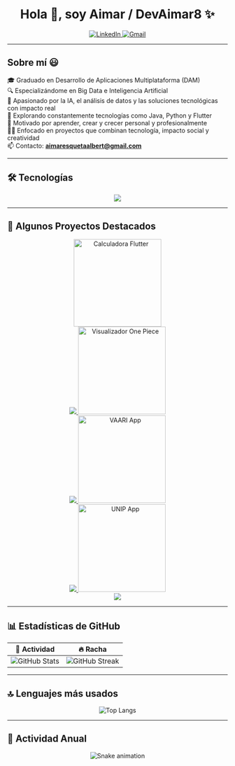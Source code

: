 <h1 align="center">Hola 👋, soy Aimar / DevAimar8 ✨</h1> 

<p align="center">
  <a href="https://www.linkedin.com/in/aimar-esqueta-albert-a0a33b302/" target="_blank">
    <img src="https://img.shields.io/badge/LinkedIn-0077B5?style=for-the-badge&logo=linkedin&logoColor=white" alt="LinkedIn" />
  </a>
  <a href="mailto:aimaresquetaalbert@gmail.com" target="_blank">
    <img src="https://img.shields.io/badge/Gmail-D14836?style=for-the-badge&logo=gmail&logoColor=white" alt="Gmail" />
  </a>
</p>

---

## Sobre mí 😃

🎓 Graduado en Desarrollo de Aplicaciones Multiplataforma (DAM)  
🔍 Especializándome en Big Data e Inteligencia Artificial  
🧠 Apasionado por la IA, el análisis de datos y las soluciones tecnológicas con impacto real  
📱 Explorando constantemente tecnologías como Java, Python y Flutter  
🚀 Motivado por aprender, crear y crecer personal y profesionalmente  
👨‍💻 Enfocado en proyectos que combinan tecnología, impacto social y creatividad  
📫 Contacto: **aimaresquetaalbert@gmail.com**

---

## 🛠 Tecnologías

<p align="center">
  <a href="https://skillicons.dev">
    <img src="https://skillicons.dev/icons?i=androidstudio,java,dart,flutter,py,css,html,js,mysql,sqlite,firebase,github,docker,eclipse,vscode&perline=10" />
  </a>
</p>

---

## 🚀 Algunos Proyectos Destacados

<p align="center">
  
  <a href="https://github.com/DevAimar8/CalculadoraFlutter">
    <img src="https://raw.githubusercontent.com/DevAimar8/CalculadoraFlutter/main/preview.png" width="200" alt="Calculadora Flutter" />
    <br />
    <img src="https://img.shields.io/badge/Calculadora%20Flutter-GitHub-black?style=for-the-badge&logo=github" />
  </a>

  <a href="https://github.com/DevAimar8/VisualizadorPersonajes-OnePiece">
    <img src="https://raw.githubusercontent.com/DevAimar8/VisualizadorPersonajes-OnePiece/main/preview.png" width="200" alt="Visualizador One Piece" />
    <br />
    <img src="https://img.shields.io/badge/Visualizador%20One%20Piece-GitHub-black?style=for-the-badge&logo=github" />
  </a>

  <a href="https://github.com/DevAimar8/VAARI">
    <img src="https://raw.githubusercontent.com/DevAimar8/VAARI/main/preview.png" width="200" alt="VAARI App" />
    <br />
    <img src="https://img.shields.io/badge/VAARI%20App-GitHub-black?style=for-the-badge&logo=github" />
  </a>

  <a href="https://github.com/DevAimar8/UNIP">
    <img src="https://raw.githubusercontent.com/DevAimar8/UNIP/main/preview.png" width="200" alt="UNIP App" />
    <br />
    <img src="https://img.shields.io/badge/UNIP%20App-GitHub-black?style=for-the-badge&logo=github" />
  </a>

</p>

---

## 📊 Estadísticas de GitHub

<div align="center">

| 🧠 Actividad | 🔥 Racha |
|-------------|----------|
| <img src="https://github-readme-stats.vercel.app/api?username=DevAimar8&theme=onedark&show_icons=true&hide_border=true&count_private=true" alt="GitHub Stats" /> | <img src="https://github-readme-streak-stats.herokuapp.com/?user=DevAimar8&theme=onedark&hide_border=true" alt="GitHub Streak" /> |

</div>

---

## 🔝 Lenguajes más usados

<div align="center">
  <img src="https://github-readme-stats.vercel.app/api/top-langs/?username=DevAimar8&theme=onedark&show_icons=true&hide_border=true&layout=compact" alt="Top Langs" />
</div>

---

## 🐍 Actividad Anual

<p align="center">
  <img src="https://github.com/DevAimar8/DevAimar8/blob/output/github-contribution-grid-snake.svg" alt="Snake animation" />
</p>
